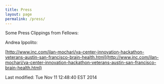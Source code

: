 ```yaml
---
title: Press
layout: page
permalink: /press/
---
```


Some Press Clippings from Fellows:

Andrea Ippolito:

[http://www.inc.com/ilan-mochari/va-center-innovation-hackathon-veterans-austin-san-francisco-brain-health.html](http://www.inc.com/ilan-mochari/va-center-innovation-hackathon-veterans-austin-san-francisco-brain-health.html) 

<!-- hhmts start -->Last modified: Tue Nov 11 12:48:40 EST 2014 <!-- hhmts end -->
